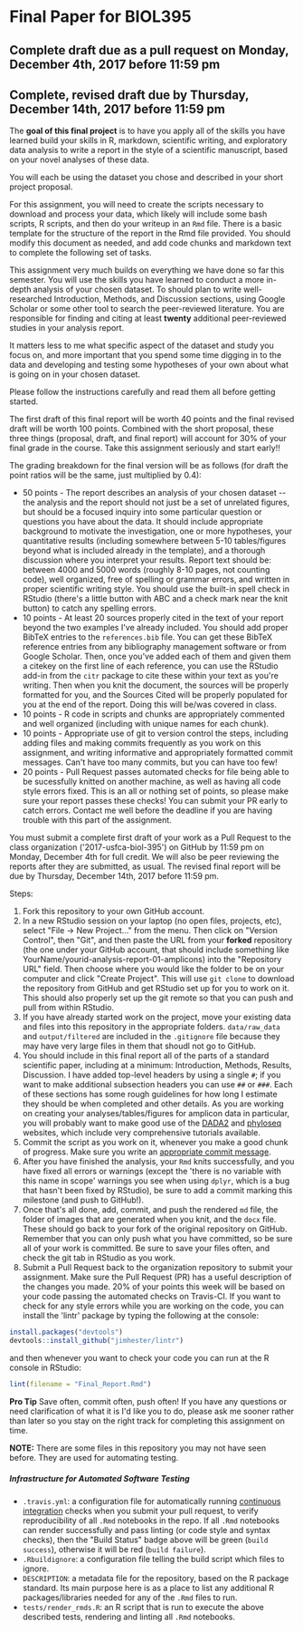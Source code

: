 # Final Paper for BIOL395
## Complete draft due as a pull request on Monday, December 4th, 2017 before 11:59 pm
## Complete, revised draft due by Thursday, December 14th, 2017 before 11:59 pm

The **goal of this final project** is to have you apply all of the skills you have learned build your skills in R, markdown, scientific writing, and exploratory data analysis to write a report in the style of a scientific manuscript, based on your novel analyses of these data.

You will each be using the dataset you chose and described in your short project proposal.

For this assignment, you will need to create the scripts necessary to download and process your data, which likely will include some bash scripts, R scripts, and then do your writeup in an `Rmd` file. There is a basic template for the structure of the report in the Rmd file provided. You should modify this document as needed, and add code chunks and markdown text to complete the following set of tasks.

This assignment very much builds on everything we have done so far this semester. You will use the skills you have learned to conduct a more in-depth analysis of your chosen dataset. To should plan to write well-researched Introduction, Methods, and Discussion sections, using Google Scholar or some other tool to search the peer-reviewed literature. You are responsible for finding and citing at least **twenty** additional peer-reviewed studies in your analysis report.

It matters less to me what specific aspect of the dataset and study you focus on, and more important that you spend some time digging in to the data and developing and testing some hypotheses of your own about what is going on in your chosen dataset.

Please follow the instructions carefully and read them all before getting started.

The first draft of this final report will be worth 40 points and the final revised draft will be worth 100 points. Combined with the short proposal, these three things (proposal, draft, and final report) will account for 30% of your final grade in the course. Take this assignment seriously and start early!!

The grading breakdown for the final version will be as follows (for draft the point ratios will be the same, just multiplied by 0.4):

* 50 points - The report describes an analysis of your chosen dataset -- the analysis and the report should not just be a set of unrelated figures, but should be a focused inquiry into some particular question or questions you have about the data. It should include appropriate background to motivate the investigation, one or more hypotheses, your quantitative results (including somewhere between 5-10 tables/figures beyond what is included already in the template), and a thorough discussion where you interpret your results. Report text should be: between 4000 and 5000 words (roughly 8-10 pages, not counting code), well organized, free of spelling or grammar errors, and written in proper scientific writing style. You should use the built-in spell check in RStudio (there's a little button with ABC and a check mark near the knit button) to catch any spelling errors.
* 10 points - At least 20 sources properly cited in the text of your report beyond the two examples I've already included. You should add proper BibTeX entries to the `references.bib` file. You can get these BibTeX reference entries from any bibliography management software or from Google Scholar. Then, once you've added each of them and given them a citekey on the first line of each reference, you can use the RStudio add-in from the `citr` package to cite these within your text as you're writing. Then when you knit the document, the sources will be properly formatted for you, and the Sources Cited will be properly populated for you at the end of the report. Doing this will be/was covered in class.
* 10 points - R code in scripts and chunks are appropriately commented and well organized (including with unique names for each chunk).
* 10 points - Appropriate use of git to version control the steps, including adding files and making commits frequently as you work on this assignment, and writing informative and appropriately formatted commit messages. Can't have too many commits, but you can have too few!
* 20 points - Pull Request passes automated checks for file being able to be sucessfully knitted on another machine, as well as having all code style errors fixed. This is an all or nothing set of points, so please make sure your report passes these checks! You can submit your PR early to catch errors. Contact me well before the deadline if you are having trouble with this part of the assignment.

You must submit a complete first draft of your work as a Pull Request to the class organization ('2017-usfca-biol-395') on GitHub by 11:59 pm on Monday, December 4th for full credit. We will also be peer reviewing the reports after they are submitted, as usual. The revised final report will be due by Thursday, December 14th, 2017 before 11:59 pm.

Steps:

1. Fork this repository to your own GitHub account.
1. In a new RStudio session on your laptop (no open files, projects, etc), select "File -> New Project..." from the menu. Then click on "Version Control", then "Git", and then paste the URL from your **forked** repository (the one under your GitHub account, that should include something like YourName/yourid-analysis-report-01-amplicons) into the "Repository URL" field. Then choose where you would like the folder to be on your computer and click "Create Project". This will use `git clone` to download the repository from GitHub and get RStudio set up for you to work on it. This should also properly set up the git remote so that you can push and pull from within RStudio.
1. If you have already started work on the project, move your existing data and files into this repository in the appropriate folders. `data/raw_data` and `output/filtered` are included in the `.gitignore` file because they may have very large files in them that shoudl not go to GitHub.
1. You should include in this final report all of the parts of a standard scientific paper, including at a minimum: Introduction, Methods, Results, Discussion. I have added top-level headers by using a single `#`; if you want to make additional subsection headers you can use `##` or `###`. Each of these sections has some rough guidelines for how long I estimate they should be when completed and other details. As you are working on creating your analyses/tables/figures for amplicon data in particular, you will probably want to make good use of the [DADA2](https://benjjneb.github.io/dada2/tutorial.html) and [phyloseq](https://joey711.github.io/phyloseq/) websites, which include very comprehensive tutorials available.
1. Commit the script as you work on it, whenever you make a good chunk of progress. Make sure you write an [appropriate commit message](https://chris.beams.io/posts/git-commit/).
1. After you have finished the analysis, your `Rmd` knits successfully, and you have fixed all errors or warnings (except the 'there is no variable with this name in scope' warnings you see when using `dplyr`, which is a bug that hasn't been fixed by RStudio), be sure to add a commit marking this milestone (and push to GitHub!).
1. Once that's all done, add, commit, and push the rendered `md` file, the folder of images that are generated when you knit, and the `docx` file. These should go back to your fork of the original repository on GitHub. Remember that you can only push what you have committed, so be sure all of your work is committed. Be sure to save your files often, and check the git tab in RStudio as you work.
2. Submit a Pull Request back to the organization repository to submit your assignment. Make sure the Pull Request (PR) has a useful description of the changes you made. 20% of your points this week will be based on your code passing the automated checks on Travis-CI. If you want to check for any style errors while you are working on the code, you can install the 'lintr' package by typing the following at the console:

```r
install.packages("devtools")
devtools::install_github("jimhester/lintr")
```

and then whenever you want to check your code you can run at the R console in RStudio:

```r
lint(filename = "Final_Report.Rmd")
```

**Pro Tip** Save often, commit often, push often! If you have any questions or need clarification of what it is I'd like you to do, please ask me sooner rather than later so you stay on the right track for completing this assignment on time.

**NOTE:** There are some files in this repository you may not have seen before. They are used for automating testing.

##### Infrastructure for Automated Software Testing

- `.travis.yml`: a configuration file for automatically running [continuous integration](https://travis-ci.com) checks when you submit your pull request, to verify reproducibility of all `.Rmd` notebooks in the repo.  If all `.Rmd` notebooks can render successfully and pass linting (or code style and syntax checks), then the "Build Status" badge above will be green (`build success`), otherwise it will be red (`build failure`).
- `.Rbuildignore`: a configuration file telling the build script which files to ignore.
- `DESCRIPTION`: a metadata file for the repository, based on the R package standard. Its main purpose here is as a place to list any additional R packages/libraries needed for any of the `.Rmd` files to run.
- `tests/render_rmds.R`: an R script that is run to execute the above described tests, rendering and linting all `.Rmd` notebooks.
